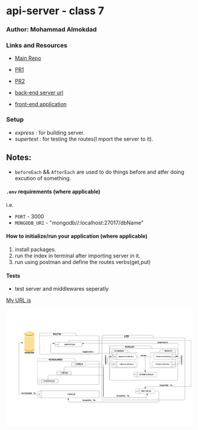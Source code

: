 # api-server - class 7

### Author: Mohammad Almokdad
### Links and Resources

- [Main Repo](https://github.com/mohammadalmoqdad/api-server)
- [PR1](https://github.com/mohammadalmoqdad/api-server/pull/1)
- [PR2](https://github.com/mohammadalmoqdad/api-server/pull/2)

- [back-end server url]()
- [front-end application]()

### Setup
- *express* : for building server.
- *supertest* : for testing the routes(I mport the server to it).


## Notes:
- `beforeEach` && `AfterEach` are used to do things before and atfer doing excution of something.
#### `.env` requirements (where applicable)

i.e.

- `PORT` - 3000
- `MONGODB_URI` - "mongodb//:localhost:27017/dbName"

#### How to initialize/run your application (where applicable)
1. install packages.
2. run the index in terminal after importing server in it.
3. run using postman and define the routes verbs(get,put)


#### Tests
- test server and middlewares seperatly





[My URL is](https://app.swaggerhub.com/apis/mukdad/default-title/0.1)

![my UML](./assests/uml2.png)
